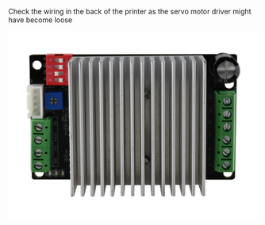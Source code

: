 Check the wiring in the back of the printer as the servo motor driver might have become loose

![Close-up of a TB6600 stepper motor driver](img/Z-Axis-StepperMotorDriver-TB6600_1.png)